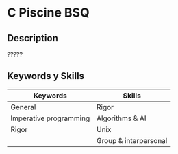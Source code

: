 # C Piscine BSQ

## Description
?????

## Keywords y Skills

| **Keywords**                  | **Skills**                 |
|-------------------------------|----------------------------|
| General                       | Rigor                      |
| Imperative programming        | Algorithms & AI            |
| Rigor                         | Unix                       |
|                               | Group & interpersonal      |
